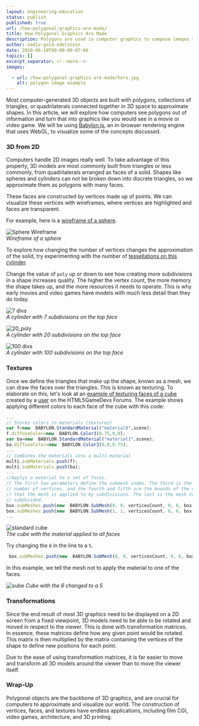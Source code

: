 ```yaml
---
layout: engineering-education
status: publish
published: true
url: /how-polygonal-graphics-are-made/
title: How Polygonal Graphics Are Made
description: Polygons are used in computer graphics to compose images that are three-dimensional in appearance. Usually triangular polygons arise when an object's surface is modeled, vertices are selected, and the object is rendered in a wire frame model.
author: nadiv-gold-edelstein
date: 2020-06-10T00:00:00-07:00
topics: []
excerpt_separator: <!--more-->
images:

  - url: /how-polygonal-graphics-are-made/hero.jpg
    alt: polygon image example
---
```

Most computer-generated 3D objects are built with polygons, collections of triangles, or quadrilaterals connected together in 3D space to approximate shapes. In this article, we will explore how computers see polygons out of information and turn that into graphics like you would see in a movie or video game. We will be using [Babylon.js](https://www.babylonjs.com/), an in-browser rendering engine that uses WebGL, to visualize some of the concepts discussed.
<!--more-->

### 3D from 2D
Computers handle 2D images really well. To take advantage of this property, 3D models are most commonly built from triangles or less commonly, from quadrilaterals arranged as faces of a solid. Shapes like spheres and cylinders can not be broken down into discrete triangles, so we approximate them as polygons with many faces.

These faces are constructed by vertices made up of points. We can visualize these vertices with wireframes, where vertices are highlighted and faces are transparent.

For example, here is a [wireframe of a sphere](https://playground.babylonjs.com/#T4TNWL).

![Sphere Wireframe](https://i.imgur.com/gUnhTu4.png)<br>
*Wireframe of a sphere*

To explore how changing the number of vertices changes the approximation of the solid, try experimenting with the number of [tessellations on this cylinder](https://playground.babylonjs.com/#VR8AHB).

Change the value of `poly` up or down to see how creating more subdivisions in a shape increases quality. The higher the vertex count, the more memory the shape takes up, and the more resources it needs to operate. This is why early movies and video games have models with much less detail than they do today.

![7 divs](https://i.imgur.com/ScRkwYv.png)<br>
*A cylinder with 7 subdivisions on the top face*

![20_poly](https://i.imgur.com/jd9XR20.png)<br>
*A cylinder with 20 subdivisions on the top face*

![100 divs](https://i.imgur.com/3KZLqAe.png)<br>
*A cylinder with 100 subdivisions on the top face*

### Textures

Once we define the triangles that make up the shape, known as a mesh, we can draw the faces over the triangles. This is known as texturing. To elaborate on this, let's look at an [example of texturing faces of a cube](https://playground.babylonjs.com/#T40FK#128) created by a [user](https://www.html5gamedevs.com/topic/12392-having-different-textures-for-each-face-on-a-cube/) on the HTML5GameDevs Forums. The example shows applying different colors to each face of the cube with this code:
~~~javascript
...
// Stores colors in materials (textures)
var f=new  BABYLON.StandardMaterial("material0",scene);
f.diffuseColor=new  BABYLON.Color3(0.75,0,0);
var ba=new  BABYLON.StandardMaterial("material1",scene);
ba.diffuseColor=new  BABYLON.Color3(0,0,0.75);
...
// Combines the materials into a multi-material
multi.subMaterials.push(f);
multi.subMaterials.push(ba);
...
//Applys a material to a set of faces.
// The first two parameters define the submesh index. The third is the total
// number of vertices, and the fourth and fifth are the bounds of the vertex
// that the mesh is applied to by subdivisions. The last is the mesh to be
// subdivided.
box.subMeshes.push(new  BABYLON.SubMesh(0, 0, verticesCount, 0, 6, box));
box.subMeshes.push(new  BABYLON.SubMesh(1, 1, verticesCount, 6, 6, box));
...
~~~
![standard cube](https://i.imgur.com/r7p2oYC.png)<br>
*The cube with the material applied to all faces*

Try changing the `6` in the line to a `5`.
~~~ javascript
 box.subMeshes.push(new  BABYLON.SubMesh(0, 0, verticesCount, 0, 6, box));
~~~
 In this example, we tell the mesh not to apply the material to one of the faces.

![sube](https://i.imgur.com/zj1ZdBG.png)
*Cube with the 6 changed to a 5*

### Transformations
Since the end result of most 3D graphics need to be displayed on a 2D screen from a fixed viewpoint, 3D models need to be able to be rotated and moved in respect to the viewer. This is done with transformation matrices. In essence, these matrices define how any given point would be rotated. This matrix is then multiplied by the matrix containing the vertices of the shape to define new positions for each point.

Due to the ease of using transformation matrices, it is far easier to move and transform all 3D models around the viewer than to move the viewer itself.  

### Wrap-Up
Polygonal objects are the backbone of 3D graphics, and are crucial for computers to approximate and visualize our world. The construction of vertices, faces, and textures have endless applications, including film CGI, video games, architecture, and 3D printing.  
